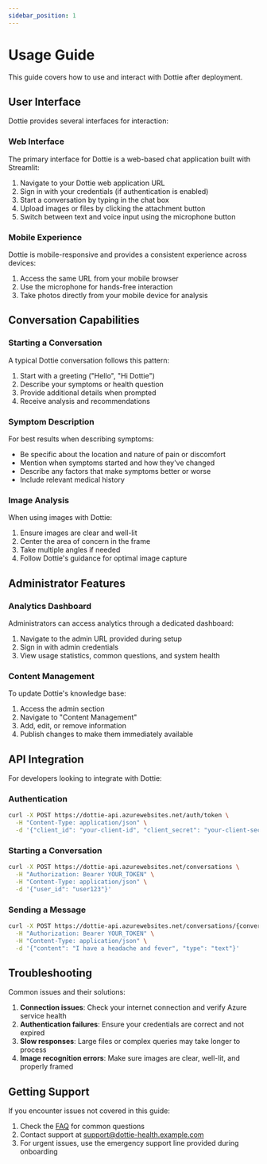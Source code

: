 ```yaml
---
sidebar_position: 1
---
```


# Usage Guide

This guide covers how to use and interact with Dottie after deployment.

## User Interface

Dottie provides several interfaces for interaction:

### Web Interface

The primary interface for Dottie is a web-based chat application built with Streamlit:

1. Navigate to your Dottie web application URL
2. Sign in with your credentials (if authentication is enabled)
3. Start a conversation by typing in the chat box
4. Upload images or files by clicking the attachment button
5. Switch between text and voice input using the microphone button

### Mobile Experience

Dottie is mobile-responsive and provides a consistent experience across devices:

1. Access the same URL from your mobile browser
2. Use the microphone for hands-free interaction
3. Take photos directly from your mobile device for analysis

## Conversation Capabilities

### Starting a Conversation

A typical Dottie conversation follows this pattern:

1. Start with a greeting ("Hello", "Hi Dottie")
2. Describe your symptoms or health question
3. Provide additional details when prompted
4. Receive analysis and recommendations

### Symptom Description

For best results when describing symptoms:

- Be specific about the location and nature of pain or discomfort
- Mention when symptoms started and how they've changed
- Describe any factors that make symptoms better or worse
- Include relevant medical history

### Image Analysis

When using images with Dottie:

1. Ensure images are clear and well-lit
2. Center the area of concern in the frame
3. Take multiple angles if needed
4. Follow Dottie's guidance for optimal image capture

## Administrator Features

### Analytics Dashboard

Administrators can access analytics through a dedicated dashboard:

1. Navigate to the admin URL provided during setup
2. Sign in with admin credentials
3. View usage statistics, common questions, and system health

### Content Management

To update Dottie's knowledge base:

1. Access the admin section
2. Navigate to "Content Management"
3. Add, edit, or remove information
4. Publish changes to make them immediately available

## API Integration

For developers looking to integrate with Dottie:

### Authentication

```bash
curl -X POST https://dottie-api.azurewebsites.net/auth/token \
  -H "Content-Type: application/json" \
  -d '{"client_id": "your-client-id", "client_secret": "your-client-secret"}'
```

### Starting a Conversation

```bash
curl -X POST https://dottie-api.azurewebsites.net/conversations \
  -H "Authorization: Bearer YOUR_TOKEN" \
  -H "Content-Type: application/json" \
  -d '{"user_id": "user123"}'
```

### Sending a Message

```bash
curl -X POST https://dottie-api.azurewebsites.net/conversations/{conversation_id}/messages \
  -H "Authorization: Bearer YOUR_TOKEN" \
  -H "Content-Type: application/json" \
  -d '{"content": "I have a headache and fever", "type": "text"}'
```

## Troubleshooting

Common issues and their solutions:

1. **Connection issues**: Check your internet connection and verify Azure service health
2. **Authentication failures**: Ensure your credentials are correct and not expired
3. **Slow responses**: Large files or complex queries may take longer to process
4. **Image recognition errors**: Make sure images are clear, well-lit, and properly framed

## Getting Support

If you encounter issues not covered in this guide:

1. Check the [FAQ](./faq.md) for common questions
2. Contact support at support@dottie-health.example.com
3. For urgent issues, use the emergency support line provided during onboarding 